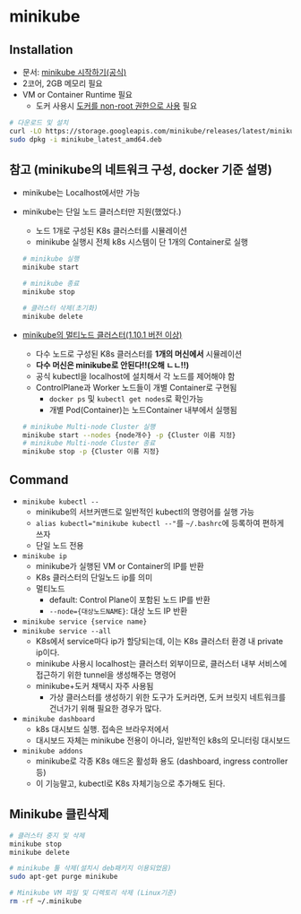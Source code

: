 # minikube

## Installation

- 문서: [minikube 시작하기(공식)](https://minikube.sigs.k8s.io/docs/start/)
- 2코어, 2GB 메모리 필요
- VM or Container Runtime 필요
  - 도커 사용시 [도커를 non-root 권한으로 사용](https://docs.docker.com/engine/install/linux-postinstall/#manage-docker-as-a-non-root-user) 필요

```sh
# 다운로드 및 설치
curl -LO https://storage.googleapis.com/minikube/releases/latest/minikube_latest_amd64.deb
sudo dpkg -i minikube_latest_amd64.deb
```

## 참고 (minikube의 네트워크 구성, docker 기준 설명)

- minikube는 Localhost에서만 가능
- minikube는 단일 노드 클러스터만 지원(했었다.)
  - 노드 1개로 구성된 K8s 클러스터를 시뮬레이션
  - minikube 실행시 전체 k8s 시스템이 단 1개의 Container로 실행

  ```sh
  # minikube 실행
  minikube start

  # minikube 종료
  minikube stop

  # 클러스터 삭제(초기화)
  minikube delete
  ```

- [minikube의 멀티노드 클러스터(1.10.1 버전 이상)](https://minikube.sigs.k8s.io/docs/tutorials/multi_node/)
  - 다수 노드로 구성된 K8s 클러스터를 **1개의 머신에서** 시뮬레이션
  - **다수 머신은 minikube로 안된다!!(오해 ㄴㄴ!!)**
  - 공식 kubectl을 localhost에 설치해서 각 노드를 제어해야 함
  - ControlPlane과 Worker 노드들이 개별 Container로 구현됨
    - `docker ps` 및 `kubectl get nodes`로 확인가능
    - 개별 Pod(Container)는 노드Container 내부에서 실행됨

  ```sh
  # minikube Multi-node Cluster 실행
  minikube start --nodes {node개수} -p {Cluster 이름 지정}
  # minikube Multi-node Cluster 종료
  minikube stop -p {Cluster 이름 지정}
  ```

## Command

- `minikube kubectl --`
  - minikube의 서브커맨드로 일반적인 kubectl의 명령어를 실행 가능
  - `alias kubectl="minikube kubectl --"`를 `~/.bashrc`에 등록하여 편하게 쓰자
  - 단일 노드 전용
- `minikube ip`
  - minikube가 실행된 VM or Container의 IP를 반환
  - K8s 클러스터의 단일노드 ip를 의미
  - 멀티노드
    - default: Control Plane이 포함된 노드 IP를 반환
    - `--node={대상노드NAME}`: 대상 노드 IP 반환 
- `minikube service {service name}`
- `minikube service --all`
  - K8s에서 service마다 ip가 할당되는데, 이는 K8s 클러스터 환경 내 private ip이다.
  - minikube 사용시 localhost는 클러스터 외부이므로, 클러스터 내부 서비스에 접근하기 위한 tunnel을 생성해주는 명령어
  - minikube+도커 채택시 자주 사용됨
    - 가상 클러스터를 생성하기 위한 도구가 도커라면, 도커 브릿지 네트워크를 건너가기 위해 필요한 경우가 많다.
- `minikube dashboard`
  - k8s 대시보드 실행. 접속은 브라우저에서
  - 대시보드 자체는 minikube 전용이 아니라, 일반적인 k8s의 모니터링 대시보드
- `minikube addons`
  - minikube로 각종 K8s 애드온 활성화 용도 (dashboard, ingress controller 등)
  - 이 기능말고, kubectl로 K8s 자체기능으로 추가해도 된다.

## Minikube 클린삭제

```sh
# 클러스터 중지 및 삭제
minikube stop
minikube delete

# minikube 툴 삭제(설치시 deb패키지 이용되었음)
sudo apt-get purge minikube

# Minikube VM 파일 및 디렉토리 삭제 (Linux기준)
rm -rf ~/.minikube
```
